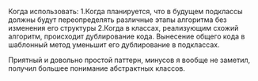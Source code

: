 Когда использовать:
   1.Когда планируется, что в будущем подклассы должны будут переопределять различные этапы алгоритма без изменения его структуры
   2.Когда в классах, реализующим схожий алгоритм, происходит дублирование кода. Вынесение общего кода в шаблонный метод уменьшит его дублирование в подклассах.
   
Приятный и довольно простой паттерн, минусов я вообще не заметил, получил большее понимание абстрактных классов.
